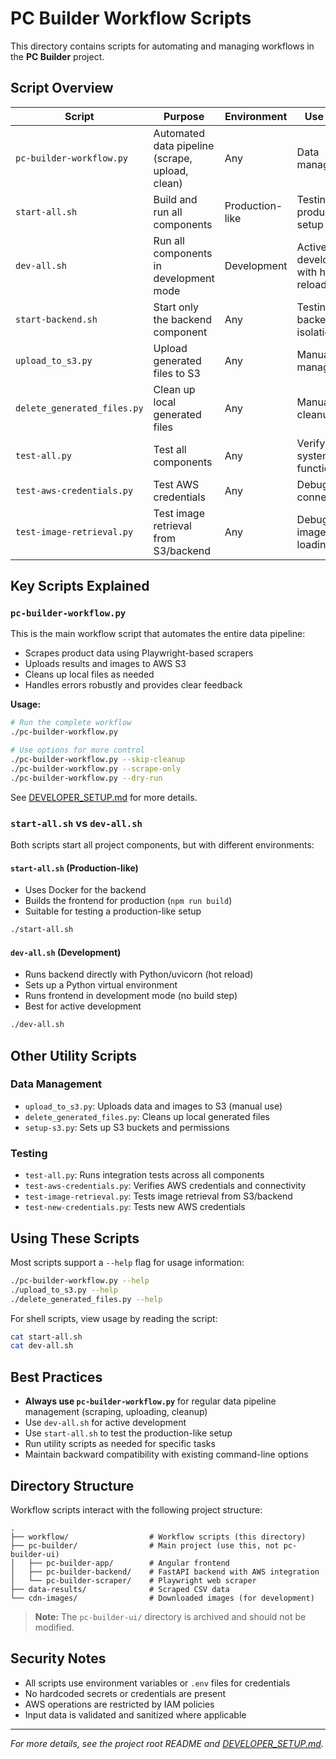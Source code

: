 # PC Builder Workflow Scripts

This directory contains scripts for automating and managing workflows in the **PC Builder** project.

## Script Overview

| Script                      | Purpose                                         | Environment          | Use Case                           |
|-----------------------------|------------------------------------------------|----------------------|------------------------------------|
| `pc-builder-workflow.py`    | Automated data pipeline (scrape, upload, clean) | Any                  | Data management                    |
| `start-all.sh`              | Build and run all components                    | Production-like      | Testing full production setup      |
| `dev-all.sh`                | Run all components in development mode          | Development          | Active development with hot reload |
| `start-backend.sh`          | Start only the backend component                | Any                  | Testing backend in isolation       |
| `upload_to_s3.py`           | Upload generated files to S3                    | Any                  | Manual data management             |
| `delete_generated_files.py` | Clean up local generated files                  | Any                  | Manual cleanup                     |
| `test-all.py`               | Test all components                             | Any                  | Verify system functionality        |
| `test-aws-credentials.py`   | Test AWS credentials                            | Any                  | Debug AWS connectivity             |
| `test-image-retrieval.py`   | Test image retrieval from S3/backend            | Any                  | Debug image loading                |

## Key Scripts Explained

### `pc-builder-workflow.py`

This is the main workflow script that automates the entire data pipeline:

- Scrapes product data using Playwright-based scrapers
- Uploads results and images to AWS S3
- Cleans up local files as needed
- Handles errors robustly and provides clear feedback

**Usage:**
```sh
# Run the complete workflow
./pc-builder-workflow.py

# Use options for more control
./pc-builder-workflow.py --skip-cleanup
./pc-builder-workflow.py --scrape-only
./pc-builder-workflow.py --dry-run
```
See [DEVELOPER_SETUP.md](../DEVELOPER_SETUP.md) for more details.

### `start-all.sh` vs `dev-all.sh`

Both scripts start all project components, but with different environments:

#### `start-all.sh` (Production-like)

- Uses Docker for the backend
- Builds the frontend for production (`npm run build`)
- Suitable for testing a production-like setup

```sh
./start-all.sh
```

#### `dev-all.sh` (Development)

- Runs backend directly with Python/uvicorn (hot reload)
- Sets up a Python virtual environment
- Runs frontend in development mode (no build step)
- Best for active development

```sh
./dev-all.sh
```

## Other Utility Scripts

### Data Management

- `upload_to_s3.py`: Uploads data and images to S3 (manual use)
- `delete_generated_files.py`: Cleans up local generated files
- `setup-s3.py`: Sets up S3 buckets and permissions

### Testing

- `test-all.py`: Runs integration tests across all components
- `test-aws-credentials.py`: Verifies AWS credentials and connectivity
- `test-image-retrieval.py`: Tests image retrieval from S3/backend
- `test-new-credentials.py`: Tests new AWS credentials

## Using These Scripts

Most scripts support a `--help` flag for usage information:

```sh
./pc-builder-workflow.py --help
./upload_to_s3.py --help
./delete_generated_files.py --help
```

For shell scripts, view usage by reading the script:

```sh
cat start-all.sh
cat dev-all.sh
```

## Best Practices

- **Always use `pc-builder-workflow.py`** for regular data pipeline management (scraping, uploading, cleanup)
- Use `dev-all.sh` for active development
- Use `start-all.sh` to test the production-like setup
- Run utility scripts as needed for specific tasks
- Maintain backward compatibility with existing command-line options

## Directory Structure

Workflow scripts interact with the following project structure:

```
.
├── workflow/                  # Workflow scripts (this directory)
├── pc-builder/                # Main project (use this, not pc-builder-ui)
│   ├── pc-builder-app/        # Angular frontend
│   ├── pc-builder-backend/    # FastAPI backend with AWS integration
│   └── pc-builder-scraper/    # Playwright web scraper
├── data-results/              # Scraped CSV data
└── cdn-images/                # Downloaded images (for development)
```

> **Note:** The `pc-builder-ui/` directory is archived and should not be modified.

## Security Notes

- All scripts use environment variables or `.env` files for credentials
- No hardcoded secrets or credentials are present
- AWS operations are restricted by IAM policies
- Input data is validated and sanitized where applicable

---

*For more details, see the project root README and [DEVELOPER_SETUP.md](../DEVELOPER_SETUP.md).*
